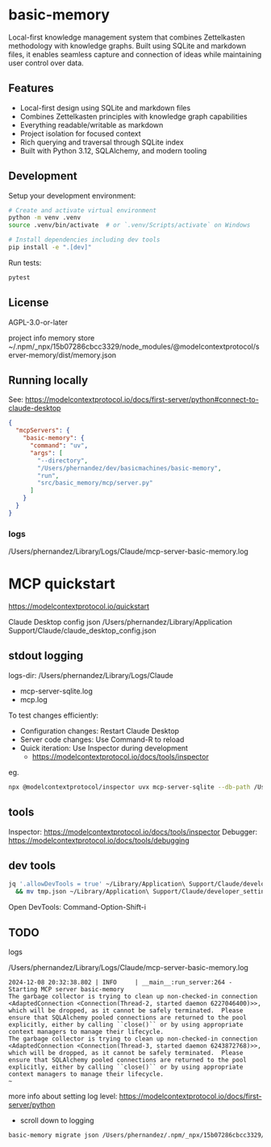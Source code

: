 # basic-memory

Local-first knowledge management system that combines Zettelkasten methodology with knowledge graphs. Built using SQLite and markdown files, it enables seamless capture and connection of ideas while maintaining user control over data.

## Features

- Local-first design using SQLite and markdown files
- Combines Zettelkasten principles with knowledge graph capabilities
- Everything readable/writable as markdown
- Project isolation for focused context
- Rich querying and traversal through SQLite index
- Built with Python 3.12, SQLAlchemy, and modern tooling

## Development

Setup your development environment:

```bash
# Create and activate virtual environment
python -m venv .venv
source .venv/bin/activate  # or `.venv/Scripts/activate` on Windows

# Install dependencies including dev tools
pip install -e ".[dev]"
```

Run tests:
```bash
pytest
```

## License

AGPL-3.0-or-later


project info memory store
~/.npm/_npx/15b07286cbcc3329/node_modules/@modelcontextprotocol/server-memory/dist/memory.json


## Running locally

See: https://modelcontextprotocol.io/docs/first-server/python#connect-to-claude-desktop

```json
{
  "mcpServers": {
    "basic-memory": {
      "command": "uv",
      "args": [
        "--directory",
        "/Users/phernandez/dev/basicmachines/basic-memory",
        "run",
        "src/basic_memory/mcp/server.py"
      ]
    }
  }
}
```

### logs

/Users/phernandez/Library/Logs/Claude/mcp-server-basic-memory.log 




# MCP quickstart
https://modelcontextprotocol.io/quickstart

Claude Desktop config json
/Users/phernandez/Library/Application Support/Claude/claude_desktop_config.json

## stdout logging

logs-dir:
/Users/phernandez/Library/Logs/Claude

- mcp-server-sqlite.log 
- mcp.log

To test changes efficiently:

- Configuration changes: Restart Claude Desktop
- Server code changes: Use Command-R to reload
- Quick iteration: Use Inspector during development
  - https://modelcontextprotocol.io/docs/tools/inspector

eg. 
```bash
npx @modelcontextprotocol/inspector uvx mcp-server-sqlite --db-path /Users/phernandez/dev/basicmachines/mcp-quickstart/test.db
```

## tools 
Inspector: https://modelcontextprotocol.io/docs/tools/inspector
Debugger: https://modelcontextprotocol.io/docs/tools/debugging

## dev tools

```bash
jq '.allowDevTools = true' ~/Library/Application\ Support/Claude/developer_settings.json > tmp.json \
  && mv tmp.json ~/Library/Application\ Support/Claude/developer_settings.json

```

Open DevTools: Command-Option-Shift-i


## TODO

logs 

/Users/phernandez/Library/Logs/Claude/mcp-server-basic-memory.log 

```text
2024-12-08 20:32:38.802 | INFO     | __main__:run_server:264 - Starting MCP server basic-memory
The garbage collector is trying to clean up non-checked-in connection <AdaptedConnection <Connection(Thread-2, started daemon 6227046400)>>, which will be dropped, as it cannot be safely terminated.  Please ensure that SQLAlchemy pooled connections are returned to the pool explicitly, either by calling ``close()`` or by using appropriate context managers to manage their lifecycle.
The garbage collector is trying to clean up non-checked-in connection <AdaptedConnection <Connection(Thread-3, started daemon 6243872768)>>, which will be dropped, as it cannot be safely terminated.  Please ensure that SQLAlchemy pooled connections are returned to the pool explicitly, either by calling ``close()`` or by using appropriate context managers to manage their lifecycle.
~
```

more info about setting log level: https://modelcontextprotocol.io/docs/first-server/python
- scroll down to logging


```bash
basic-memory migrate json /Users/phernandez/.npm/_npx/15b07286cbcc3329/node_modules/@modelcontextprotocol/server-memory/dist/memory.json /Users/phernandez/.basic-memory/projects/default
```
